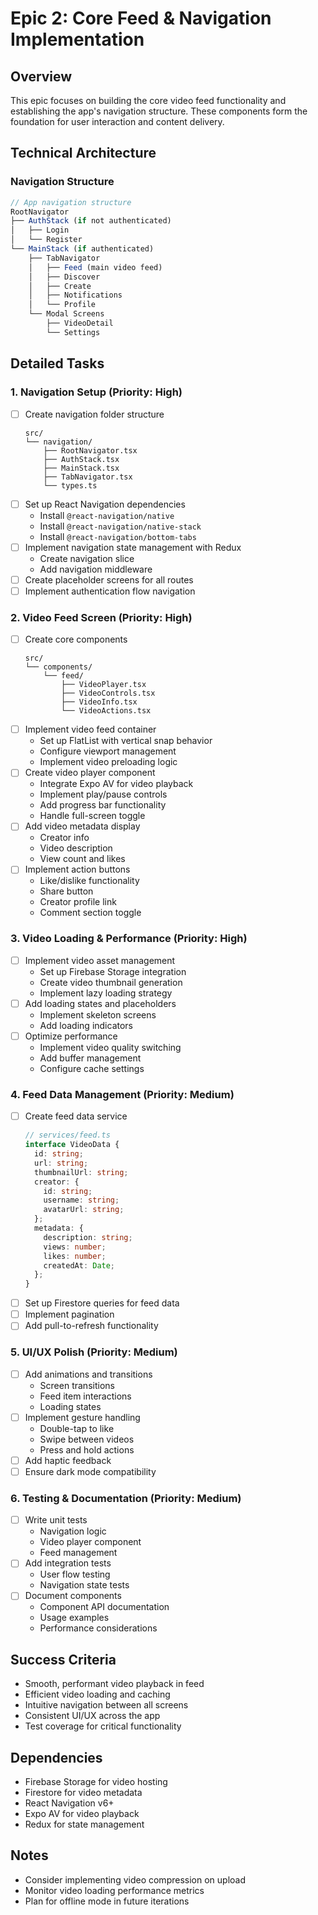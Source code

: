 # Epic 2: Core Feed & Navigation Implementation

## Overview
This epic focuses on building the core video feed functionality and establishing the app's navigation structure. These components form the foundation for user interaction and content delivery.

## Technical Architecture

### Navigation Structure
```typescript
// App navigation structure
RootNavigator
├── AuthStack (if not authenticated)
│   ├── Login
│   └── Register
└── MainStack (if authenticated)
    ├── TabNavigator
    │   ├── Feed (main video feed)
    │   ├── Discover
    │   ├── Create
    │   ├── Notifications
    │   └── Profile
    └── Modal Screens
        ├── VideoDetail
        └── Settings
```

## Detailed Tasks

### 1. Navigation Setup (Priority: High)
- [ ] Create navigation folder structure
  ```
  src/
  └── navigation/
      ├── RootNavigator.tsx
      ├── AuthStack.tsx
      ├── MainStack.tsx
      ├── TabNavigator.tsx
      └── types.ts
  ```
- [ ] Set up React Navigation dependencies
  - Install `@react-navigation/native`
  - Install `@react-navigation/native-stack`
  - Install `@react-navigation/bottom-tabs`
- [ ] Implement navigation state management with Redux
  - Create navigation slice
  - Add navigation middleware
- [ ] Create placeholder screens for all routes
- [ ] Implement authentication flow navigation

### 2. Video Feed Screen (Priority: High)
- [ ] Create core components
  ```
  src/
  └── components/
      └── feed/
          ├── VideoPlayer.tsx
          ├── VideoControls.tsx
          ├── VideoInfo.tsx
          └── VideoActions.tsx
  ```
- [ ] Implement video feed container
  - Set up FlatList with vertical snap behavior
  - Configure viewport management
  - Implement video preloading logic
- [ ] Create video player component
  - Integrate Expo AV for video playback
  - Implement play/pause controls
  - Add progress bar functionality
  - Handle full-screen toggle
- [ ] Add video metadata display
  - Creator info
  - Video description
  - View count and likes
- [ ] Implement action buttons
  - Like/dislike functionality
  - Share button
  - Creator profile link
  - Comment section toggle

### 3. Video Loading & Performance (Priority: High)
- [ ] Implement video asset management
  - Set up Firebase Storage integration
  - Create video thumbnail generation
  - Implement lazy loading strategy
- [ ] Add loading states and placeholders
  - Implement skeleton screens
  - Add loading indicators
- [ ] Optimize performance
  - Implement video quality switching
  - Add buffer management
  - Configure cache settings

### 4. Feed Data Management (Priority: Medium)
- [ ] Create feed data service
  ```typescript
  // services/feed.ts
  interface VideoData {
    id: string;
    url: string;
    thumbnailUrl: string;
    creator: {
      id: string;
      username: string;
      avatarUrl: string;
    };
    metadata: {
      description: string;
      views: number;
      likes: number;
      createdAt: Date;
    };
  }
  ```
- [ ] Set up Firestore queries for feed data
- [ ] Implement pagination
- [ ] Add pull-to-refresh functionality

### 5. UI/UX Polish (Priority: Medium)
- [ ] Add animations and transitions
  - Screen transitions
  - Feed item interactions
  - Loading states
- [ ] Implement gesture handling
  - Double-tap to like
  - Swipe between videos
  - Press and hold actions
- [ ] Add haptic feedback
- [ ] Ensure dark mode compatibility

### 6. Testing & Documentation (Priority: Medium)
- [ ] Write unit tests
  - Navigation logic
  - Video player component
  - Feed management
- [ ] Add integration tests
  - User flow testing
  - Navigation state tests
- [ ] Document components
  - Component API documentation
  - Usage examples
  - Performance considerations

## Success Criteria
- Smooth, performant video playback in feed
- Efficient video loading and caching
- Intuitive navigation between all screens
- Consistent UI/UX across the app
- Test coverage for critical functionality

## Dependencies
- Firebase Storage for video hosting
- Firestore for video metadata
- React Navigation v6+
- Expo AV for video playback
- Redux for state management

## Notes
- Consider implementing video compression on upload
- Monitor video loading performance metrics
- Plan for offline mode in future iterations 